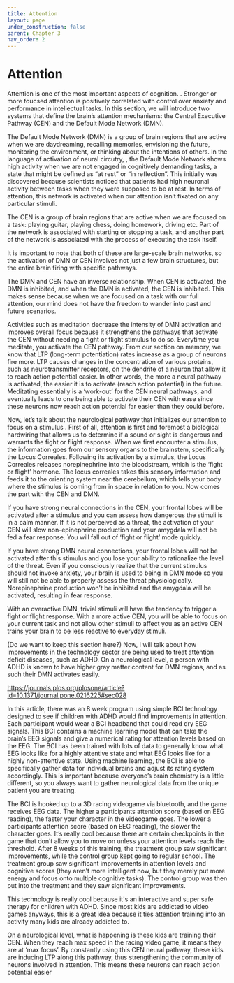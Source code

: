```yaml
---
title: Attention
layout: page
under_construction: false
parent: Chapter 3
nav_order: 2
---
```


# Attention
Attention is one of the most important aspects of cognition. .  Stronger or more foucsed attention is positively correlated with control over anxiety and performance in intellectual tasks. In this section, we will introduce two systems that define the brain’s attention mechanisms:  the Central Executive Pathway (CEN) and  the Default Mode Network (DMN).

The Default Mode Network (DMN) is a group of brain regions that are active when we are daydreaming, recalling memories, envisioning the future, monitoring the environment, or thinking about the intentions of others. In the language of activation of neural circutry, , the Default Mode Network shows high activity when we are not engaged in cognitively demanding tasks, a state that might be defined as “at rest” or “in reflection”.  This initially was discovered because scientists noticed that patients had high neuronal activity between tasks when they were supposed to be at rest. In terms of attention, this network is activated when our attention isn’t fixated on any particular stimuli.

The CEN is a group of brain regions that are active when we are focused on a task: playing guitar, playing chess, doing homework, driving etc. Part of the network is associated with starting or stopping a task, and another part of the network is associated with the process of executing the task itself.

It is important to note that both of these are large-scale brain networks, so the activation of DMN or CEN involves not just a few brain structures, but the entire brain firing with specific pathways.

The DMN and CEN have an inverse relationship. When CEN is activated, the DMN is inhibited, and when the DMN is activated, the CEN is inhibited. This makes sense because when we are focused on a task with our full attention, our mind does not have the freedom to wander into past and future scenarios.

Activities such as meditation decrease the intensity of  DMN activation and improves  overall focus because it strengthens the pathways that activate the CEN without needing a fight or flight stimulus to do so. Everytime you meditate, you activate the CEN pathway. From our section on memory, we know that LTP (long-term potentiation) rates increase as a group of neurons fire more. LTP causes changes in the concentration of various proteins, such as neurotransmitter receptors, on the dendrite of a neuron that allow it to reach action potential easier. In other words, the more a neural pathway is activated, the easier it is to activate (reach action potential) in the future. Meditating essentially is a ‘work-out’ for the CEN neural pathways, and eventually leads to one being able to activate their CEN with ease since these neurons now reach action potential far easier than they could before.

Now, let’s talk about the neurological pathway that initializes our attention to focus on a stimulus . First of all, attention is first and foremost a biological hardwiring that allows us to determine if a sound or sight is dangerous and warrants the fight or flight response. When we first encounter a stimulus, the information goes from our sensory organs to the brainstem, specifically the Locus Correales. Following its activation by a stimulus, the Locus Correales releases norepinephrine into the bloodstream, which is the ‘fight or flight’ hormone. The locus correales takes this sensory information and feeds it to the orienting system near the cerebellum, which tells your body where the stimulus is coming from in space in relation to you. Now comes the part with the CEN and DMN.

If you have strong neural connections in the CEN, your frontal lobes will be activated after  a stimulus and you can assess how dangerous the stimuli is in a calm manner. If it is not perceived as a threat, the activation of your CEN will slow non-epinephrine production and your amygdala will not be fed a fear response. You will fall out of ‘fight or flight’ mode quickly.

If you have strong DMN neural connections, your frontal lobes will not be activated after this stimulus and you lose your ability to rationalize the level of the threat. Even if you consciously realize that the current stimulus should not invoke anxiety, your brain is used to being in DMN mode so you will still not be able to properly assess the threat physiologically. Norepinephrine production won’t be inhibited and the amygdala will be activated, resulting in fear response.

With an overactive DMN, trivial stimuli will have the tendency to trigger a fight or flight response. With a more active  CEN, you will be able to focus on your current task and not allow other stimuli to affect you as an active CEN trains your brain to be less reactive to everyday stimuli.

(Do we want to keep this section here?) Now, I will talk about how improvements in the technology sector are being used to treat attention deficit diseases, such as ADHD. On a neurological level, a person with ADHD is known to have higher gray matter content for DMN regions, and as such their DMN activates easily.

https://journals.plos.org/plosone/article?id=10.1371/journal.pone.0216225#sec028

In this article, there was an 8 week program using simple BCI technology designed to see if children with ADHD would find improvements in attention. Each participant would wear a BCI headband that could read dry EEG signals. This BCI contains a machine learning model that can take the brain’s EEG signals and give a numerical rating for attention levels based on the EEG. The BCI has been trained with lots of data to generally know what EEG looks like for a highly attentive state and what EEG looks like for a highly non-attentive state. Using machine learning, the BCI is able to specifically gather data for individual brains and adjust its rating system accordingly. This is important because everyone’s brain chemistry is a little different, so you always want to gather neurological data from the unique patient you are treating.

The BCI is hooked up to a 3D racing videogame via bluetooth, and the game receives EEG data. The higher a participants attention score (based on EEG reading), the faster your character in the videogame goes. The lower a participants attention score (based on EEG reading), the slower the character goes. It’s really cool because there are certain checkpoints in the game that don’t allow you to move on unless your attention levels reach the threshold. After 8 weeks of this training, the treatment group saw significant improvements, while the control group kept going to regular school. The treatment group saw significant improvements in attention levels and cognitive scores (they aren’t more intelligent now, but they merely put more energy and focus onto multiple cognitive tasks). The control group was then put into the treatment and they saw significant improvements.

This technology is really cool because it's an interactive and super safe therapy for children with ADHD. Since most kids are addicted to video games anyways, this is a great idea because it ties attention training into an activity many kids are already addicted to.

On a neurological level, what is happening is these kids are training their CEN. When they reach max speed in the racing video game, it means they are at ‘max focus’. By constantly using this CEN neural pathway, these kids are inducing LTP along this pathway, thus strengthening the community of neurons involved in attention. This means these neurons can reach action potential easier